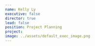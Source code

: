 ```yaml
---
name: Kelly Ly
executive: false
director: true
lead: false
position: Project Planning
project:  
image: ../assets/default_exec_image.png
---
```

